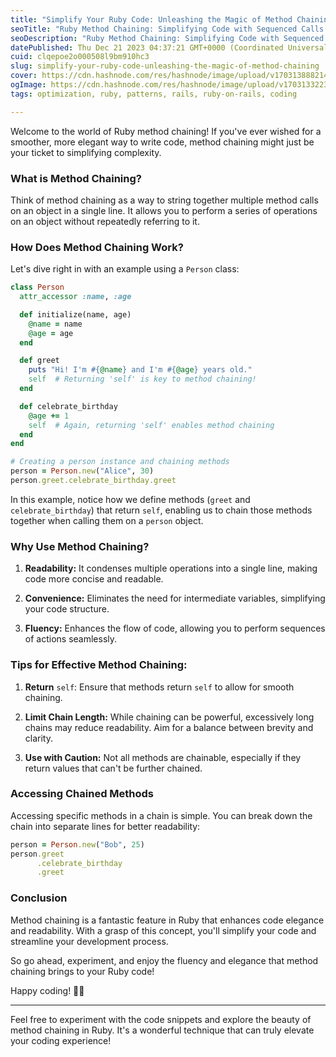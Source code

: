 ```yaml
---
title: "Simplify Your Ruby Code: Unleashing the Magic of Method Chaining"
seoTitle: "Ruby Method Chaining: Simplifying Code with Sequenced Calls ".""
seoDescription: "Ruby Method Chaining: Simplifying Code with Sequenced Calls ".", call methods using another method ex:- object.attr1.attr2"
datePublished: Thu Dec 21 2023 04:37:21 GMT+0000 (Coordinated Universal Time)
cuid: clqepoe2o000508l9bm910hc3
slug: simplify-your-ruby-code-unleashing-the-magic-of-method-chaining
cover: https://cdn.hashnode.com/res/hashnode/image/upload/v1703138882145/500c36d3-2573-488a-9da0-328c5ef9cc12.png
ogImage: https://cdn.hashnode.com/res/hashnode/image/upload/v1703133223918/5650f415-54a0-42ef-a227-3652200f7c37.png
tags: optimization, ruby, patterns, rails, ruby-on-rails, coding

---
```


Welcome to the world of Ruby method chaining! If you've ever wished for a smoother, more elegant way to write code, method chaining might just be your ticket to simplifying complexity.

### What is Method Chaining?

Think of method chaining as a way to string together multiple method calls on an object in a single line. It allows you to perform a series of operations on an object without repeatedly referring to it.

### How Does Method Chaining Work?

Let's dive right in with an example using a `Person` class:

```ruby
class Person
  attr_accessor :name, :age

  def initialize(name, age)
    @name = name
    @age = age
  end

  def greet
    puts "Hi! I'm #{@name} and I'm #{@age} years old."
    self  # Returning 'self' is key to method chaining!
  end

  def celebrate_birthday
    @age += 1
    self  # Again, returning 'self' enables method chaining
  end
end

# Creating a person instance and chaining methods
person = Person.new("Alice", 30)
person.greet.celebrate_birthday.greet
```

In this example, notice how we define methods (`greet` and `celebrate_birthday`) that return `self`, enabling us to chain those methods together when calling them on a `person` object.

### Why Use Method Chaining?

1. **Readability:** It condenses multiple operations into a single line, making code more concise and readable.
    
2. **Convenience:** Eliminates the need for intermediate variables, simplifying your code structure.
    
3. **Fluency:** Enhances the flow of code, allowing you to perform sequences of actions seamlessly.
    

### Tips for Effective Method Chaining:

1. **Return** `self`: Ensure that methods return `self` to allow for smooth chaining.
    
2. **Limit Chain Length:** While chaining can be powerful, excessively long chains may reduce readability. Aim for a balance between brevity and clarity.
    
3. **Use with Caution:** Not all methods are chainable, especially if they return values that can't be further chained.
    

### Accessing Chained Methods

Accessing specific methods in a chain is simple. You can break down the chain into separate lines for better readability:

```ruby
person = Person.new("Bob", 25)
person.greet
      .celebrate_birthday
      .greet
```

### Conclusion

Method chaining is a fantastic feature in Ruby that enhances code elegance and readability. With a grasp of this concept, you'll simplify your code and streamline your development process.

So go ahead, experiment, and enjoy the fluency and elegance that method chaining brings to your Ruby code!

Happy coding! 🚀✨

---

Feel free to experiment with the code snippets and explore the beauty of method chaining in Ruby. It's a wonderful technique that can truly elevate your coding experience!